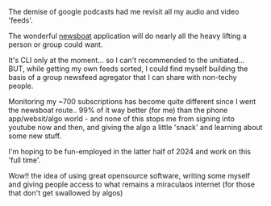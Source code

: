 The demise of google podcasts had me revisit all my audio and video 'feeds'.

The wonderful [newsboat](https://newsboat.org/releases/2.14.1/docs/newsboat.html) application will do nearly all the heavy lifting a person or group could want. 

It's CLI only at the moment... so I can't recommended to the unitiated... BUT, while getting my own feeds sorted, I could find myself building the basis of a group newsfeed agregator that I can share with non-techy people.

Monitoring my ~700 subscriptions has become quite different since I went the newsboat route.. 99% of it way better (for me) than the phone app/websit/algo world - and none of this stops me from signing into youtube now and then, and giving the algo
a little 'snack' and learning about some new stuff.

I'm hoping to be fun-employed in the latter half of 2024 and work on this 'full time'.

Wow!! the idea of using great opensource software, writing some myself and giving people access to what remains a miraculaos internet (for those that don't get swallowed by algos)


